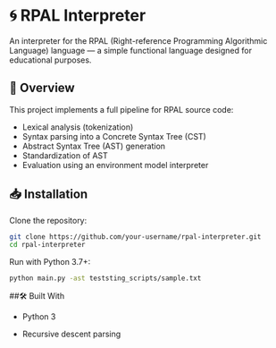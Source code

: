 # 🌀 RPAL Interpreter

An interpreter for the RPAL (Right-reference Programming Algorithmic Language) language — a simple functional language designed for educational purposes.

## 🚀 Overview

This project implements a full pipeline for RPAL source code:
- Lexical analysis (tokenization)
- Syntax parsing into a Concrete Syntax Tree (CST)
- Abstract Syntax Tree (AST) generation
- Standardization of AST
- Evaluation using an environment model interpreter


## 📥 Installation

Clone the repository:

```bash
git clone https://github.com/your-username/rpal-interpreter.git
cd rpal-interpreter
```

Run with Python 3.7+:

```bash
python main.py -ast teststing_scripts/sample.txt
```

##🛠 Built With
- Python 3

- Recursive descent parsing
